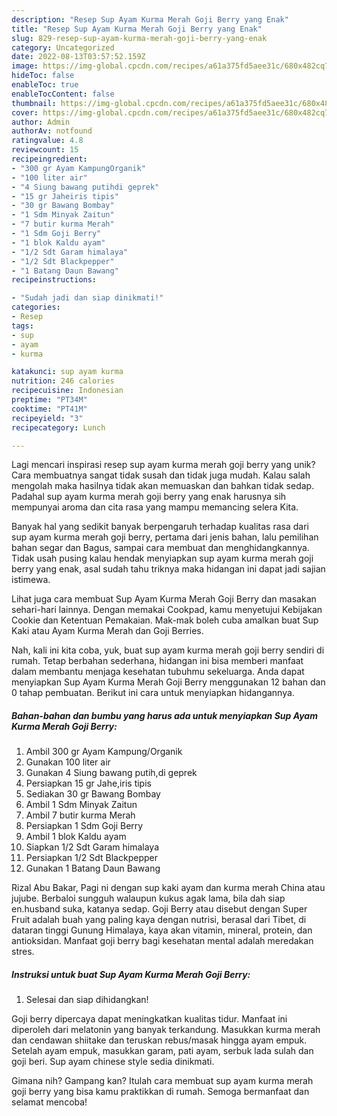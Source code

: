 ```yaml
---
description: "Resep Sup Ayam Kurma Merah Goji Berry yang Enak"
title: "Resep Sup Ayam Kurma Merah Goji Berry yang Enak"
slug: 829-resep-sup-ayam-kurma-merah-goji-berry-yang-enak
category: Uncategorized
date: 2022-08-13T03:57:52.159Z
image: https://img-global.cpcdn.com/recipes/a61a375fd5aee31c/680x482cq70/sup-ayam-kurma-merah-goji-berry-foto-resep-utama.jpg
hideToc: false
enableToc: true
enableTocContent: false
thumbnail: https://img-global.cpcdn.com/recipes/a61a375fd5aee31c/680x482cq70/sup-ayam-kurma-merah-goji-berry-foto-resep-utama.jpg
cover: https://img-global.cpcdn.com/recipes/a61a375fd5aee31c/680x482cq70/sup-ayam-kurma-merah-goji-berry-foto-resep-utama.jpg
author: Admin
authorAv: notfound
ratingvalue: 4.8
reviewcount: 15
recipeingredient:
- "300 gr Ayam KampungOrganik"
- "100 liter air"
- "4 Siung bawang putihdi geprek"
- "15 gr Jaheiris tipis"
- "30 gr Bawang Bombay"
- "1 Sdm Minyak Zaitun"
- "7 butir kurma Merah"
- "1 Sdm Goji Berry"
- "1 blok Kaldu ayam"
- "1/2 Sdt Garam himalaya"
- "1/2 Sdt Blackpepper"
- "1 Batang Daun Bawang"
recipeinstructions:

- "Sudah jadi dan siap dinikmati!"
categories:
- Resep
tags:
- sup
- ayam
- kurma

katakunci: sup ayam kurma 
nutrition: 246 calories
recipecuisine: Indonesian
preptime: "PT34M"
cooktime: "PT41M"
recipeyield: "3"
recipecategory: Lunch

---
```





Lagi mencari inspirasi resep sup ayam kurma merah goji berry yang unik? Cara membuatnya sangat tidak susah dan tidak juga mudah. Kalau salah mengolah maka hasilnya tidak akan memuaskan dan bahkan tidak sedap. Padahal sup ayam kurma merah goji berry yang enak harusnya sih mempunyai aroma dan cita rasa yang mampu memancing selera Kita.





Banyak hal yang sedikit banyak berpengaruh terhadap kualitas rasa dari sup ayam kurma merah goji berry, pertama dari jenis bahan, lalu pemilihan bahan segar dan Bagus, sampai cara membuat dan menghidangkannya. Tidak usah pusing kalau hendak menyiapkan sup ayam kurma merah goji berry yang enak,      asal sudah tahu triknya maka hidangan ini dapat jadi sajian istimewa.














Lihat juga cara membuat Sup Ayam Kurma Merah Goji Berry dan masakan sehari-hari lainnya. Dengan memakai Cookpad, kamu menyetujui Kebijakan Cookie dan Ketentuan Pemakaian. Mak-mak boleh cuba amalkan buat Sup Kaki atau Ayam Kurma Merah dan Goji Berries.






Nah, kali ini kita coba, yuk, buat sup ayam kurma merah goji berry sendiri di rumah. Tetap berbahan sederhana, hidangan ini bisa memberi manfaat dalam membantu menjaga kesehatan tubuhmu sekeluarga. Anda dapat menyiapkan Sup Ayam Kurma Merah Goji Berry menggunakan 12 bahan dan 0 tahap pembuatan. Berikut ini cara untuk menyiapkan hidangannya.

<!--inarticleads1-->

##### Bahan-bahan dan bumbu yang harus ada untuk menyiapkan Sup Ayam Kurma Merah Goji Berry:

1. Ambil 300 gr Ayam Kampung/Organik
1. Gunakan 100 liter air
1. Gunakan 4 Siung bawang putih,di geprek
1. Persiapkan 15 gr Jahe,iris tipis
1. Sediakan 30 gr Bawang Bombay
1. Ambil 1 Sdm Minyak Zaitun
1. Ambil 7 butir kurma Merah
1. Persiapkan 1 Sdm Goji Berry
1. Ambil 1 blok Kaldu ayam
1. Siapkan 1/2 Sdt Garam himalaya
1. Persiapkan 1/2 Sdt Blackpepper
1. Gunakan 1 Batang Daun Bawang


Rizal Abu Bakar, Pagi ni dengan sup kaki ayam dan kurma merah China atau jujube. Berbaloi sungguh walaupun kukus agak lama, bila dah siap en.husband suka, katanya sedap. Goji Berry atau disebut dengan Super Fruit adalah buah yang paling kaya dengan nutrisi, berasal dari Tibet, di dataran tinggi Gunung Himalaya, kaya akan vitamin, mineral, protein, dan antioksidan. Manfaat goji berry bagi kesehatan mental adalah meredakan stres. 

<!--inarticleads2-->

##### Instruksi untuk buat Sup Ayam Kurma Merah Goji Berry:


1. Selesai dan siap dihidangkan!

Goji berry dipercaya dapat meningkatkan kualitas tidur. Manfaat ini diperoleh dari melatonin yang banyak terkandung. Masukkan kurma merah dan cendawan shiitake dan teruskan rebus/masak hingga ayam empuk. Setelah ayam empuk, masukkan garam, pati ayam, serbuk lada sulah dan goji beri. Sup ayam chinese style sedia dinikmati. 

Gimana nih? Gampang kan? Itulah cara membuat sup ayam kurma merah goji berry yang bisa kamu praktikkan di rumah. Semoga bermanfaat dan selamat mencoba!
